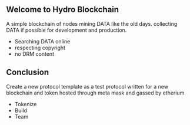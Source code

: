 ## Welcome to Hydro Blockchain

A simple blockchain of nodes mining DATA like the old days.
collecting DATA if possible for development and production.

- Searching DATA online
- respecting copyright
- no DRM content

## Conclusion 

Create a new protocol template as a test protocol
written for a new blockchain and token hosted through
meta mask and gassed by etherium 

- Tokenize
- Build
- Team
